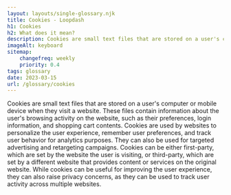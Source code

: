 ```yaml
--- 
layout: layouts/single-glossary.njk
title: Cookies - Loopdash
h1: Cookies
h2: What does it mean?
description: Cookies are small text files that are stored on a user's computer by a website, allowing the website to remember user preferences and login information, and are commonly used in Wordpress to enhance user experience and track website analytics.
imageAlt: keyboard
sitemap:
	changefreq: weekly
	priority: 0.4
tags: glossary
date: 2023-03-15
url: /glossary/cookies
---
```


Cookies are small text files that are stored on a user's computer or mobile device when they visit a website. These files contain information about the user's browsing activity on the website, such as their preferences, login information, and shopping cart contents. Cookies are used by websites to personalize the user experience, remember user preferences, and track user behavior for analytics purposes. They can also be used for targeted advertising and retargeting campaigns. Cookies can be either first-party, which are set by the website the user is visiting, or third-party, which are set by a different website that provides content or services on the original website. While cookies can be useful for improving the user experience, they can also raise privacy concerns, as they can be used to track user activity across multiple websites.
